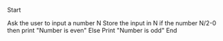 Start

Ask the user to input a number N
Store the input in N
if the number N/2-0
then print "Number is even"
Else Print "Number is odd"
End
